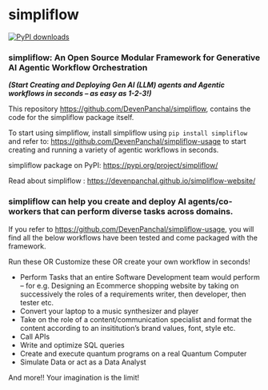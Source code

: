 # simpliflow

[![PyPI downloads](https://img.shields.io/pypi/dm/your-package-name.svg)](https://pypi.org/project/simpliflow/)

### simpliflow: An Open Source Modular Framework for Generative AI Agentic Workflow Orchestration 
***(Start Creating and Deploying Gen AI (LLM) agents and Agentic workflows in seconds – as easy as 1-2-3!)***



This repository https://github.com/DevenPanchal/simpliflow, contains the code for the simpliflow package itself.

To start using simpliflow, install simpliflow using ```pip install simpliflow```  and refer to: https://github.com/DevenPanchal/simpliflow-usage to start creating and running a variety of agentic workflows in seconds.

simpliflow package on PyPI: https://pypi.org/project/simpliflow/ 

Read about simpliflow : https://devenpanchal.github.io/simpliflow-website/



### simpliflow can help you create and deploy AI agents/co-workers that can perform diverse tasks across domains.
If you refer to https://github.com/DevenPanchal/simpliflow-usage, you will find all the below workflows have been tested and come packaged with the framework.

Run these OR Customize these OR create your own workflow in seconds!

* Perform Tasks that an entire Software Development team would perform – for e.g. Designing an Ecommerce shopping website by taking on successively the roles of a requirements writer, then developer, then tester etc.
* Convert your laptop to a music synthesizer and player
* Take on the role of a content/communication specialist and format the content according to an insititution’s brand values, font, style etc.
* Call APIs
* Write and optimize SQL queries
* Create and execute quantum programs on a real Quantum Computer
* Simulate Data or act as a Data Analyst

And more!! Your imagination is the limit!
